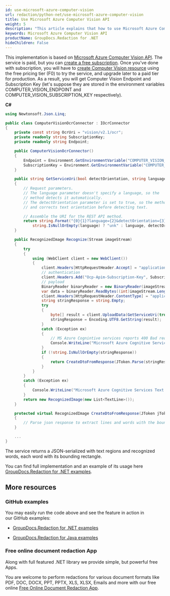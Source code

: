 ```yaml
---
id: use-microsoft-azure-computer-vision
url: redaction/python-net/use-microsoft-azure-computer-vision
title: Use Microsoft Azure Computer Vision API 
weight: 5
description: "This article explains that how to use Microsoft Azure Computer Vision API"
keywords: Microsoft Azure Computer Vision API
productName: GroupDocs.Redaction for .NET
hideChildren: False
---
```


This implementation is based on [Microsoft Azure Computer Vision API](https://docs.microsoft.com/en-US/azure/cognitive-services/computer-vision/). The service is paid, but you can [create a free subscription](https://azure.microsoft.com/free/cognitive-services/). Once you've done with subscription, you will have to [create Computer Vision resource](https://portal.azure.com/#create/Microsoft.CognitiveServicesComputerVision) using the free pricing tier (F0) to try the service, and upgrade later to a paid tier for production. As a result, you will get Computer Vision Endpoint and Subscription Key (let's suppose they are stored in the environment variables COMPUTER_VISION_ENDPOINT and COMPUTER_VISION_SUBSCRIPTION_KEY respectively). 

**C#**

```csharp
using Newtonsoft.Json.Linq;

public class ComputerVisionOcrConnector : IOcrConnector
{
    private const string OcrUri = "vision/v2.1/ocr";
    private readonly string SubscriptionKey;
    private readonly string Endpoint;

    public ComputerVisionOcrConnector()
    {
        Endpoint = Environment.GetEnvironmentVariable("COMPUTER_VISION_ENDPOINT");
        SubscriptionKey = Environment.GetEnvironmentVariable("COMPUTER_VISION_SUBSCRIPTION_KEY");
    }

    public string GetServiceUri(bool detectOrientation, string language)
    {
        // Request parameters. 
        // The language parameter doesn't specify a language, so the 
        // method detects it automatically.
        // The detectOrientation parameter is set to true, so the method detects and
        // and corrects text orientation before detecting text.

        // Assemble the URI for the REST API method.
        return string.Format("{0}{1}?language={2}&detectOrientation={3}", Endpoint, OcrUri,
            string.IsNullOrEmpty(language) ? "unk" : language, detectOrientation).ToLower();
    }

    public RecognizedImage Recognize(Stream imageStream)
    {
        try
        {
            using (WebClient client = new WebClient())
            {
                client.Headers[HttpRequestHeader.Accept] = "application/json";
                // authentication
                client.Headers.Add("Ocp-Apim-Subscription-Key", SubscriptionKey);
                // payload
                BinaryReader binaryReader = new BinaryReader(imageStream);
                var data = binaryReader.ReadBytes((int)imageStream.Length);
                client.Headers[HttpRequestHeader.ContentType] = "application/octet-stream";
                string stringResponse = string.Empty;
                try
                {
                    byte[] result = client.UploadData(GetServiceUri(true, null), data);
                    stringResponse = Encoding.UTF8.GetString(result);
                }
                catch (Exception ex)
                {
                    // MS Azure Cognintive services reports 400 Bad requests and other exceptions on small pictures and pictures with no text
                    Console.WriteLine("Microsoft Azure Cognitive Services consider this image as wrong ({0})", ex.ToString());
                }
                if (!string.IsNullOrEmpty(stringResponse))
                {
                    return CreateDtoFromResponse(JToken.Parse(stringResponse));
                }
            }
        }
        catch (Exception ex)
        {
            Console.WriteLine("Microsoft Azure Cognitive Services Text Recognition failed: {0}", ex.ToString());
        }
        return new RecognizedImage(new List<TextLine>());
    }

    protected virtual RecognizedImage CreateDtoFromResponse(JToken jToken)
    {
        // Parse json response to extract lines and words with the bounding rectangles.
    }

    ...
}

```
The service returns a JSON-serialized with text regions and recognized words, each word with its bounding rectangle.

You can find full implementation and an example of its usage here [GroupDocs.Redaction for .NET examples](https://github.com/groupdocs-redaction/GroupDocs.Redaction-for-.NET).

## More resources

### GitHub examples

You may easily run the code above and see the feature in action in our GitHub examples:

*   [GroupDocs.Redaction for .NET examples](https://github.com/groupdocs-redaction/GroupDocs.Redaction-for-.NET)
    
*   [GroupDocs.Redaction for Java examples](https://github.com/groupdocs-redaction/GroupDocs.Redaction-for-Java)
    

### Free online document redaction App

Along with full featured .NET library we provide simple, but powerful free Apps.

You are welcome to perform redactions for various document formats like PDF, DOC, DOCX, PPT, PPTX, XLS, XLSX, Emails and more with our free online [Free Online Document Redaction App](https://products.groupdocs.app/redaction).
